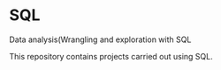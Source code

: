 # SQL
Data analysis(Wrangling and exploration with SQL

This repository contains projects carried out using SQL. 

